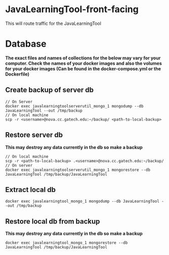 # JavaLearningTool-front-facing
This will route traffic for the JavaLearningTool

# Database
**The exact files and names of collections for the below may vary for your computer. Check the names of your docker images and also the volumes for your docker images (Can be found in the docker-compose.yml or the Dockerfile)**
## Create backup of server db

```
// On Server
docker exec javalearningtoolserverutil_mongo_1 mongodump --db JavaLearningTool --out /tmp/backup
// On local machine
scp -r <username>@nova.cc.gatech.edu:~/backup/ <path-to-local-backup>
```

## Restore server db
**This may destroy any data currently in the db so make a backup**
```
// On local machine
scp -r <path-to-local-backup> .<username>@nova.cc.gatech.edu:~/backup/
// On server
docker exec javalearningtoolserverutil_mongo_1 mongorestore --db JavaLearningTool /tmp/backup/JavaLearningTool
```

## Extract local db
```
docker exec javalearningtool_mongo_1 mongodump --db JavaLearningTool --out /tmp/backup
```

## Restore local db from backup
**This may destroy any data currently in the db so make a backup**
```
docker exec javalearningtool_mongo_1 mongorestore --db JavaLearningTool /tmp/backup/JavaLearningTool
```
